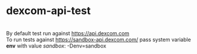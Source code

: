# dexcom-api-test

<br>By default test run against https://api.dexcom.com
<br>To run tests against https://sandbox-api.dexcom.com/ pass system variable <b>env</b> with value <i>sandbox</i>: -Denv=sandbox
